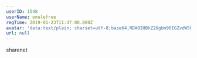 ```yaml
---
userID: 1548
userName: emulefree
regTime: 2019-01-23T11:47:00.000Z
avatar: 'data:text/plain; charset=utf-8;base64,NDA0IHBhZ2Ugbm90IGZvdW5kCg=='
url: null
---
```


sharenet
